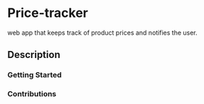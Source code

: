 # Price-tracker
web app that keeps track of product prices and notifies the user.

## Description 



### Getting Started



### Contributions


